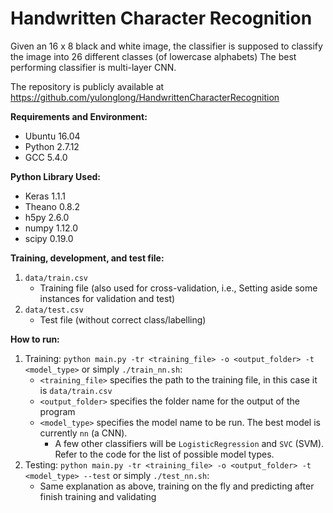 Handwritten Character Recognition
===================================
Given an 16 x 8 black and white image, the classifier is supposed to classify the image into 26 different classes (of lowercase alphabets)
The best performing classifier is multi-layer CNN.  

The repository is publicly available at https://github.com/yulonglong/HandwrittenCharacterRecognition  

**Requirements and Environment:**  
- Ubuntu 16.04  
- Python 2.7.12  
- GCC 5.4.0  

**Python Library Used:**  
- Keras 1.1.1  
- Theano 0.8.2  
- h5py 2.6.0  
- numpy 1.12.0  
- scipy 0.19.0  

**Training, development, and test file:**

1. `data/train.csv`  
    - Training file (also used for cross-validation, i.e., Setting aside some instances for validation and test)  
3. `data/test.csv`  
    - Test file (without correct class/labelling)  

**How to run:**

1. Training: `python main.py -tr <training_file> -o <output_folder> -t <model_type>` or simply `./train_nn.sh`:  
    - `<training_file>` specifies the path to the training file, in this case it is `data/train.csv`  
    - `<output_folder>` specifies the folder name for the output of the program  
    - `<model_type>` specifies the model name to be run. The best model is currently `nn` (a CNN).  
      - A few other classifiers will be `LogisticRegression` and `SVC` (SVM). Refer to the code for the list of possible model types.  
2. Testing: `python main.py -tr <training_file> -o <output_folder> -t <model_type> --test` or simply `./test_nn.sh`:  
    - Same explanation as above, training on the fly and predicting after finish training and validating  
